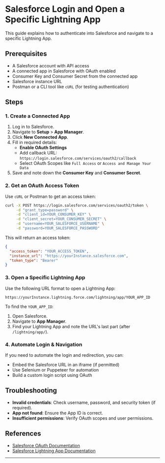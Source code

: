 # Salesforce Login and Open a Specific Lightning App

This guide explains how to authenticate into Salesforce and navigate to a specific Lightning App.

## Prerequisites

- A Salesforce account with API access
- A connected app in Salesforce with OAuth enabled
- Consumer Key and Consumer Secret from the connected app
- Salesforce instance URL
- Postman or a CLI tool like `cURL` (for testing authentication)

## Steps

### 1. Create a Connected App
1. Log in to Salesforce.
2. Navigate to **Setup** > **App Manager**.
3. Click **New Connected App**.
4. Fill in required details:
   - **Enable OAuth Settings**
   - Add callback URL: `https://login.salesforce.com/services/oauth2/callback`
   - Select OAuth Scopes like `Full Access` or `Access and Manage Your Data`
5. Save and note down the **Consumer Key** and **Consumer Secret**.

### 2. Get an OAuth Access Token

Use `cURL` or Postman to get an access token:

```sh
curl -X POST https://login.salesforce.com/services/oauth2/token \
     -d "grant_type=password" \
     -d "client_id=YOUR_CONSUMER_KEY" \
     -d "client_secret=YOUR_CONSUMER_SECRET" \
     -d "username=YOUR_SALESFORCE_USERNAME" \
     -d "password=YOUR_SALESFORCE_PASSWORD"
```

This will return an access token:
```json
{
  "access_token": "YOUR_ACCESS_TOKEN",
  "instance_url": "https://yourInstance.salesforce.com",
  "token_type": "Bearer"
}
```

### 3. Open a Specific Lightning App

Use the following URL format to open a Lightning App:

```
https://yourInstance.lightning.force.com/lightning/app/YOUR_APP_ID
```

To find the `YOUR_APP_ID`:
1. Open Salesforce.
2. Navigate to **App Manager**.
3. Find your Lightning App and note the URL's last part (after `/lightning/app/`).

### 4. Automate Login & Navigation

If you need to automate the login and redirection, you can:
- Embed the Salesforce URL in an iframe (if permitted)
- Use Selenium or Puppeteer for automation
- Build a custom login script using OAuth

## Troubleshooting

- **Invalid credentials**: Check username, password, and security token (if required).
- **App not found**: Ensure the App ID is correct.
- **Insufficient permissions**: Verify OAuth scopes and user permissions.

## References
- [Salesforce OAuth Documentation](https://developer.salesforce.com/docs/atlas.en-us.api_rest.meta/api_rest/quickstart_oauth.htm)
- [Salesforce Lightning App Documentation](https://developer.salesforce.com/docs/component-library/overview/components)

---
